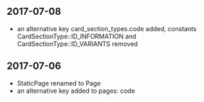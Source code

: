 ## 2017-07-08

- an alternative key card_section_types.code added, constants CardSectionType::ID_INFORMATION and CardSectionType::ID_VARIANTS removed

## 2017-07-06

- StaticPage renamed to Page
- an alternative key added to pages: code
